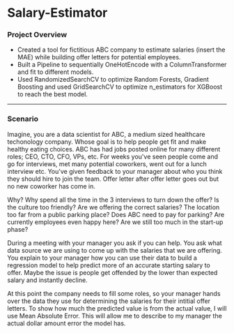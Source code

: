 # Salary-Estimator

### Project Overview
- Created a tool for fictitious ABC company to estimate salaries (insert the MAE) while building offer letters for potential employees.
- Built a Pipeline to sequentially OneHotEncode with a ColumnTransformer and fit to different models.
- Used RandomizedSearchCV to optimize Random Forests, Gradient Boosting and used GridSearchCV to optimize n_estimators for XGBoost to reach the best model.

---
### Scenario
Imagine, you are a data scientist for ABC, a medium sized healthcare techonology company. Whose goal is to help people get fit and make healthy eating choices. ABC has had jobs posted online for many different roles; CEO, CTO, CFO, VPs, etc. For weeks you've seen people come and go for interviews, met many potential coworkers, went out for a lunch interview etc. You've given feedback to your manager about who you think they should hire to join the team. Offer letter after offer letter goes out but no new coworker has come in.

Why? Why spend all the time in the 3 interviews to turn down the offer? Is the culture too friendly? Are we offering the correct salaries? The location too far from a public parking place? Does ABC need to pay for parking? Are currently employees even happy here? Are we still too much in the start-up phase?

During a meeting with your manager you ask if you can help. You ask what data source we are using to come up with the salaries that we are offering. You explain to your manager how you can use their data to build a regression model to help predict more of an accurate starting salary to offer. Maybe the issue is people get offended by the lower than expected salary and instantly decline.

At this point the company needs to fill some roles, so your manager hands over the data they use for determining the salaries for their intitial offer letters. To show how much the predicted value is from the actual value, I will use Mean Absolute Error. This will allow me to describe to my manager the actual dollar amount error the model has.

